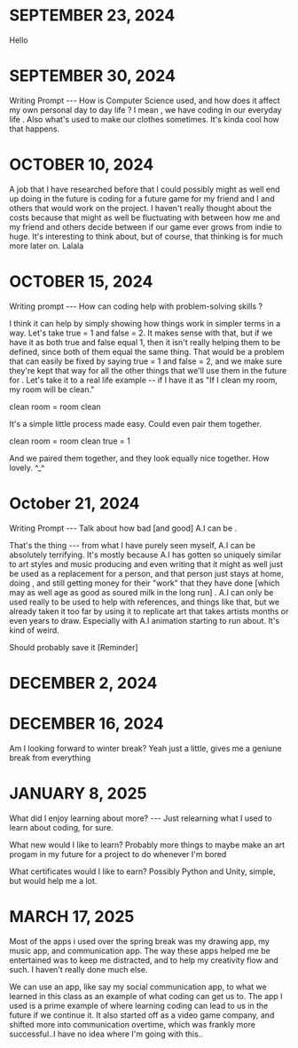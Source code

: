 # SEPTEMBER 23, 2024
Hello
# SEPTEMBER 30, 2024
Writing Prompt --- How is Computer Science used, and how does it affect my own personal day to day life ?
I mean , we have coding in our everyday life . Also what's used to make our clothes sometimes. It's kinda cool how that happens.
# OCTOBER 10, 2024
A job that I have researched before that I could possibly might as well end up doing in the future is coding for a future game for my friend and I and others that would
work on the project. I haven't really thought about the costs because that might as well be fluctuating with between how me and my friend and others decide between 
if our game ever grows from indie to huge. It's interesting to think about, but of course, that thinking is for much more later on. Lalala
# OCTOBER 15, 2024
Writing prompt --- How can coding help with problem-solving skills ?

I think it can help by simply showing how things work in simpler terms in a way. Let's take true = 1 and false = 2. It makes sense with that, but if we have it as both true and false equal 1, then it isn't
really helping them to be defined, since both of them equal the same thing. That would be a problem that can easily be fixed by saying true = 1 and false = 2, and we make sure they're kept that way
for all the other things that we'll use them in the future for . Let's take it to a real life example -- if I have it as "If I clean my room, my room will be clean."

clean room = room clean

It's a simple little process made easy. Could even pair them together.

clean room = room clean
true = 1

And we paired them together, and they look equally nice together. How lovely. ^_^
# October 21, 2024
Writing Prompt --- Talk about how bad [and good] A.I can be .

That's the thing --- from what I have purely seen myself, A.I can be absolutely terrifying. It's mostly because A.I has gotten so uniquely similar to art styles and music producing and even writing that it might as well just be used as a replacement for a person, and that person just stays at home, doing <nothing>, and still getting money for their "work" that they have done [which may as well age as good as soured milk in the long run] . A.I can only be used really to be used to help with references, and things like that, but we already taken it too far by using it to replicate art that takes artists months or even years to draw. Especially with A.I animation starting to run about. It's kind of weird.


Should probably save it [Reminder]

# DECEMBER 2, 2024  


# DECEMBER 16, 2024

Am I looking forward to winter break? Yeah just a little, gives me a geniune break from everything

# JANUARY 8, 2025

What did I enjoy learning about more? --- Just relearning what I used to learn about coding, for sure.

What new would I like to learn? Probably more things to maybe make an art progam in my future for a project to do whenever I'm bored

What certificates would I like to earn? Possibly Python and Unity, simple, but would help me a lot.

# MARCH 17, 2025

Most of the apps i used over the spring break was my drawing app, my music app, and communication app. The way these apps helped me be entertained was to keep me distracted, and to help my
creativity flow and such. I haven't really done much else.

We can use an app, like say my social communication app, to what we learned in this class as an example of what coding can get us to. The app I used is a prime example of where learning coding can lead to us in the future if we continue it. It also started off as a video game company, and shifted more into communication overtime, which was frankly more successful..I have no idea where I'm going with this..
